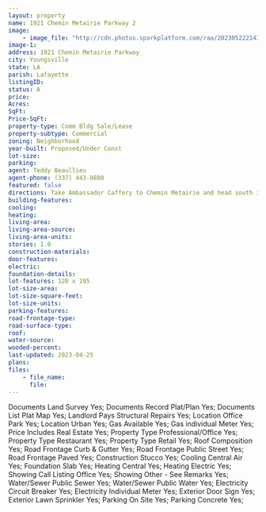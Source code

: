 ```yaml
---
layout: property
name: 1921 Chemin Metairie Parkway 2
image:
    - image_file: "http://cdn.photos.sparkplatform.com/raa/20230522214314441718000000.jpg"
image-1:
address: 1921 Chemin Metairie Parkway
city: Youngsville
state: LA
parish: Lafayette
listingID: 
status: A
price: 
Acres: 
SqFt: 
Price-SqFt: 
property-type: Comm Bldg Sale/Lease
property-subtype: Commercial
zoning: Neighborhood
year-built: Proposed/Under Const
lot-size: 
parking: 
agent: Teddy Beaullieu
agent-phone: (337) 443-0880
featured: false
directions: Take Ambassador Caffery to Chemin Metairie and head south into Youngsville. Stay on Chemin Metairie which turns into Chemin Metairie Parkway heading south towards the Youngsville Sports Complex. The site is located at the intersection of Pebble Lane and Chemin Metairie Parkway next door to Sugar Mill Pond Villas. Look for the Scout Build to Suit sign on site
building-features: 
cooling: 
heating: 
living-area: 
living-area-source: 
living-area-units: 
stories: 1.0
construction-materials: 
door-features: 
electric: 
foundation-details: 
lot-features: 120 x 195
lot-size-area: 
lot-size-square-feet: 
lot-size-units: 
parking-features: 
road-frontage-type: 
road-surface-type: 
roof: 
water-source: 
wooded-percent: 
last-updated: 2023-04-25
plans: 
files:
    - file_name:
      file:
---
```

Documents	Land Survey	Yes;
Documents	Record Plat/Plan	Yes;
Documents List	Plat Map	Yes;
Landlord Pays	Structural Repairs	Yes;
Location	Office Park	Yes;
Location	Urban	Yes;
Gas	Available	Yes;
Gas	individual Meter	Yes;
Price Includes	Real Estate	Yes;
Property Type	Professional/Office	Yes;
Property Type	Restaurant	Yes;
Property Type	Retail	Yes;
Roof	Composition	Yes;
Road Frontage	Curb & Gutter	Yes;
Road Frontage	Public Street	Yes;
Road Frontage	Paved	Yes;
Construction	Stucco	Yes;
Cooling	Central Air	Yes;
Foundation	Slab	Yes;
Heating	Central	Yes;
Heating	Electric	Yes;
Showing	Call Listing Office	Yes;
Showing	Other - See Remarks	Yes;
Water/Sewer	Public Sewer	Yes;
Water/Sewer	Public Water	Yes;
Electricity	Circuit Breaker	Yes;
Electricity	Individual Meter	Yes;
Exterior	Door Sign	Yes;
Exterior	Lawn Sprinkler	Yes;
Parking	On Site	Yes;
Parking	Concrete	Yes;

